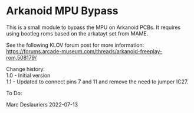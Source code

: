 # Arkanoid MPU Bypass

This is a small module to bypass the MPU on Arkanoid PCBs. It requires
using bootleg roms based on the arkatayt set from MAME.

See the following KLOV forum post for more information:  
https://forums.arcade-museum.com/threads/arkanoid-freeplay-rom.508179/

Change history:  
1.0 - Initial version  
1.1 - Updated to connect pins 7 and 11 and remove the need to jumper IC27.

To Do:  

Marc Deslauriers
2022-07-13
